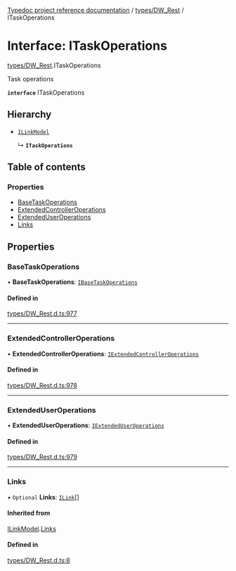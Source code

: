 [Typedoc project reference documentation](../README.md) / [types/DW_Rest](../modules/types_dw_rest.md) / ITaskOperations

# Interface: ITaskOperations

[types/DW_Rest](../modules/types_dw_rest.md).ITaskOperations

Task operations

**`interface`** ITaskOperations

## Hierarchy

- [`ILinkModel`](types_dw_rest.ilinkmodel.md)

  ↳ **`ITaskOperations`**

## Table of contents

### Properties

- [BaseTaskOperations](types_dw_rest.itaskoperations.md#basetaskoperations)
- [ExtendedControllerOperations](types_dw_rest.itaskoperations.md#extendedcontrolleroperations)
- [ExtendedUserOperations](types_dw_rest.itaskoperations.md#extendeduseroperations)
- [Links](types_dw_rest.itaskoperations.md#links)

## Properties

### BaseTaskOperations

• **BaseTaskOperations**: [`IBaseTaskOperations`](types_dw_rest.ibasetaskoperations.md)

#### Defined in

[types/DW_Rest.d.ts:977](https://github.com/DocuWare/REST-Sample-TS/blob/beb3ada/src/types/DW_Rest.d.ts#L977)

___

### ExtendedControllerOperations

• **ExtendedControllerOperations**: [`IExtendedControllerOperations`](types_dw_rest.iextendedcontrolleroperations.md)

#### Defined in

[types/DW_Rest.d.ts:978](https://github.com/DocuWare/REST-Sample-TS/blob/beb3ada/src/types/DW_Rest.d.ts#L978)

___

### ExtendedUserOperations

• **ExtendedUserOperations**: [`IExtendedUserOperations`](types_dw_rest.iextendeduseroperations.md)

#### Defined in

[types/DW_Rest.d.ts:979](https://github.com/DocuWare/REST-Sample-TS/blob/beb3ada/src/types/DW_Rest.d.ts#L979)

___

### Links

• `Optional` **Links**: [`ILink`](types_dw_rest.ilink.md)[]

#### Inherited from

[ILinkModel](types_dw_rest.ilinkmodel.md).[Links](types_dw_rest.ilinkmodel.md#links)

#### Defined in

[types/DW_Rest.d.ts:8](https://github.com/DocuWare/REST-Sample-TS/blob/beb3ada/src/types/DW_Rest.d.ts#L8)
